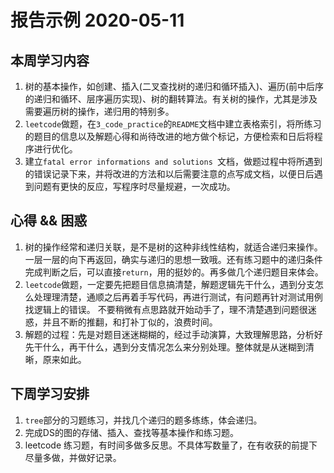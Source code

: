 # 报告示例 2020-05-11


## 本周学习内容

1. 树的基本操作，如创建、插入(二叉查找树的递归和循环插入)、遍历(前中后序的递归和循环、层序遍历实现)、树的翻转算法。有关树的操作，尤其是涉及需要遍历树的操作，递归用的特别多。
2. `leetcode`做题，在`3_code_practice`的`README`文档中建立表格索引，将所练习的题目的信息以及解题心得和尚待改进的地方做个标记，方便检索和日后将程序进行优化。
3. 建立`fatal error informations and solutions `文档，做题过程中将所遇到的错误记录下来，并将改进的方法和以后需要注意的点写成文档，以便日后遇到问题有更快的反应，写程序时尽量规避，一次成功。



## 心得 && 困惑

1. 树的操作经常和递归关联，是不是树的这种非线性结构，就适合递归来操作。一层一层的向下再返回，确实与递归的思想一致哦。还有练习题中的递归条件完成判断之后，可以直接`return`，用的挺妙的。再多做几个递归题目来体会。
2. `leetcode`做题，一定要先把题目信息搞清楚，解题逻辑先干什么，遇到分支怎么处理理清楚，通顺之后再着手写代码，再进行测试，有问题再针对测试用例找逻辑上的错误。 不要稍微有点思路就开始动手了，理不清楚遇到问题很迷惑，并且不断的推翻，和打补丁似的，浪费时间。
3. 解题的过程：先是对题目迷迷糊糊的，经过手动演算，大致理解思路，分析好先干什么，再干什么，遇到分支情况怎么来分别处理。整体就是从迷糊到清晰，原来如此。



## 下周学习安排

1. `tree`部分的习题练习，并找几个递归的题多练练，体会递归。
2. 完成DS的图的存储、插入、查找等基本操作和练习题。
3. leetcode 练习题，有时间多做多反思。不具体写数量了，在有收获的前提下尽量多做，并做好记录。
